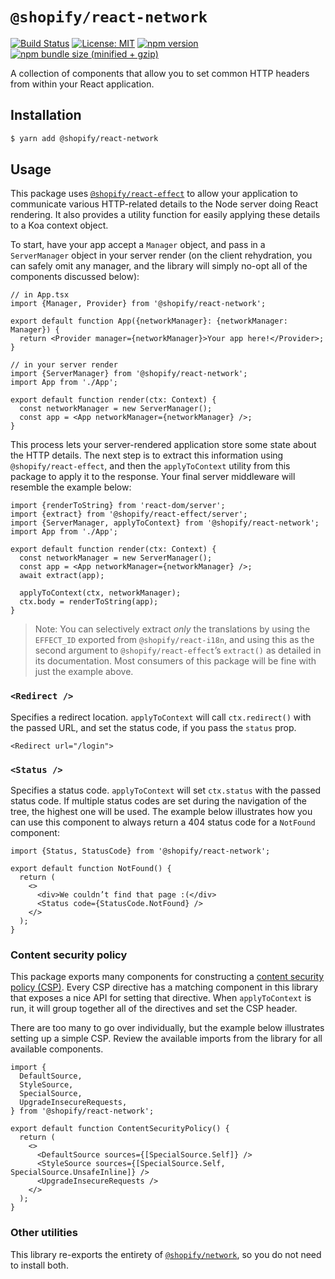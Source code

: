 # `@shopify/react-network`

[![Build Status](https://travis-ci.org/Shopify/quilt.svg?branch=master)](https://travis-ci.org/Shopify/quilt)
[![License: MIT](https://img.shields.io/badge/License-MIT-green.svg)](LICENSE.md) [![npm version](https://badge.fury.io/js/%40shopify%2Freact-network.svg)](https://badge.fury.io/js/%40shopify%2Freact-network.svg) [![npm bundle size (minified + gzip)](https://img.shields.io/bundlephobia/minzip/@shopify/react-network.svg)](https://img.shields.io/bundlephobia/minzip/@shopify/react-network.svg)

A collection of components that allow you to set common HTTP headers from within your React application.

## Installation

```bash
$ yarn add @shopify/react-network
```

## Usage

This package uses [`@shopify/react-effect`](https://github.com/Shopify/quilt/tree/master/packages/react-effect) to allow your application to communicate various HTTP-related details to the Node server doing React rendering. It also provides a utility function for easily applying these details to a Koa context object.

To start, have your app accept a `Manager` object, and pass in a `ServerManager` object in your server render (on the client rehydration, you can safely omit any manager, and the library will simply no-opt all of the components discussed below):

```tsx
// in App.tsx
import {Manager, Provider} from '@shopify/react-network';

export default function App({networkManager}: {networkManager: Manager}) {
  return <Provider manager={networkManager}>Your app here!</Provider>;
}

// in your server render
import {ServerManager} from '@shopify/react-network';
import App from './App';

export default function render(ctx: Context) {
  const networkManager = new ServerManager();
  const app = <App networkManager={networkManager} />;
}
```

This process lets your server-rendered application store some state about the HTTP details. The next step is to extract this information using `@shopify/react-effect`, and then the `applyToContext` utility from this package to apply it to the response. Your final server middleware will resemble the example below:

```tsx
import {renderToString} from 'react-dom/server';
import {extract} from '@shopify/react-effect/server';
import {ServerManager, applyToContext} from '@shopify/react-network';
import App from './App';

export default function render(ctx: Context) {
  const networkManager = new ServerManager();
  const app = <App networkManager={networkManager} />;
  await extract(app);

  applyToContext(ctx, networkManager);
  ctx.body = renderToString(app);
}
```

> Note: You can selectively extract _only_ the translations by using the `EFFECT_ID` exported from `@shopify/react-i18n`, and using this as the second argument to `@shopify/react-effect`’s `extract()` as detailed in its documentation. Most consumers of this package will be fine with just the example above.

### `<Redirect />`

Specifies a redirect location. `applyToContext` will call `ctx.redirect()` with the passed URL, and set the status code, if you pass the `status` prop.

```tsx
<Redirect url="/login">
```

### `<Status />`

Specifies a status code. `applyToContext` will set `ctx.status` with the passed status code. If multiple status codes are set during the navigation of the tree, the highest one will be used. The example below illustrates how you can use this component to always return a 404 status code for a `NotFound` component:

```tsx
import {Status, StatusCode} from '@shopify/react-network';

export default function NotFound() {
  return (
    <>
      <div>We couldn’t find that page :(</div>
      <Status code={StatusCode.NotFound} />
    </>
  );
}
```

### Content security policy

This package exports many components for constructing a [content security policy (CSP)](https://developer.mozilla.org/en-US/docs/Web/HTTP/Headers/Content-Security-Policy). Every CSP directive has a matching component in this library that exposes a nice API for setting that directive. When `applyToContext` is run, it will group together all of the directives and set the CSP header.

There are too many to go over individually, but the example below illustrates setting up a simple CSP. Review the available imports from the library for all available components.

```tsx
import {
  DefaultSource,
  StyleSource,
  SpecialSource,
  UpgradeInsecureRequests,
} from '@shopify/react-network';

export default function ContentSecurityPolicy() {
  return (
    <>
      <DefaultSource sources={[SpecialSource.Self]} />
      <StyleSource sources={[SpecialSource.Self, SpecialSource.UnsafeInline]} />
      <UpgradeInsecureRequests />
    </>
  );
}
```

### Other utilities

This library re-exports the entirety of [`@shopify/network`](https://github.com/Shopify/quilt/tree/master/packages/network), so you do not need to install both.
